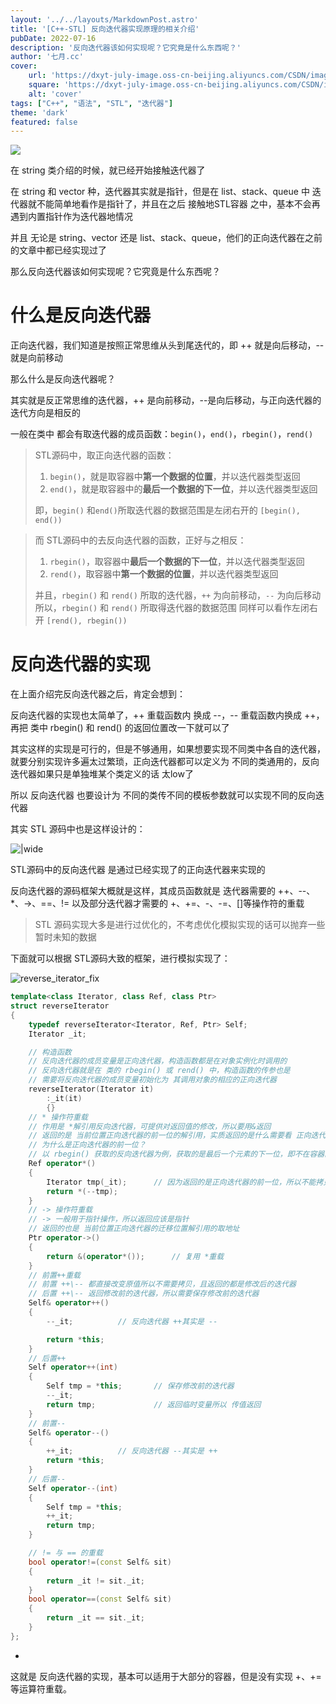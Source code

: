 ```yaml
---
layout: '../../layouts/MarkdownPost.astro'
title: '[C++-STL] 反向迭代器实现原理的相关介绍'
pubDate: 2022-07-16
description: '反向迭代器该如何实现呢？它究竟是什么东西呢？'
author: '七月.cc'
cover:
    url: 'https://dxyt-july-image.oss-cn-beijing.aliyuncs.com/CSDN/image-20230410111431215.png'
    square: 'https://dxyt-july-image.oss-cn-beijing.aliyuncs.com/CSDN/image-20230410111431215.png'
    alt: 'cover'
tags: ["C++", "语法", "STL", "迭代器"]
theme: 'dark'
featured: false
---
```


![ ](https://dxyt-july-image.oss-cn-beijing.aliyuncs.com/CSDN/image-20230410111431215.png)

在 string 类介绍的时候，就已经开始接触迭代器了

在 string 和 vector 种，迭代器其实就是指针，但是在 list、stack、queue 中 迭代器就不能简单地看作是指针了，并且在之后 接触地STL容器 之中，基本不会再遇到内置指针作为迭代器地情况

并且 无论是 string、vector 还是 list、stack、queue，他们的正向迭代器在之前的文章中都已经实现过了

那么反向迭代器该如何实现呢？它究竟是什么东西呢？

# 什么是反向迭代器

正向迭代器，我们知道是按照正常思维从头到尾迭代的，即 ++ 就是向后移动，-- 就是向前移动

那么什么是反向迭代器呢？

其实就是反正常思维的迭代器，++ 是向前移动，--是向后移动，与正向迭代器的迭代方向是相反的

一般在类中 都会有取迭代器的成员函数：`begin()`，`end()`，`rbegin()`，`rend()`

> STL源码中，取正向迭代器的函数：
>
> 1. `begin()`，就是取容器中**第一个数据的位置**，并以迭代器类型返回
> 2. `end()`，就是取容器中的**最后一个数据的下一位**，并以迭代器类型返回
>
> 即，`begin()` 和`end()`所取迭代器的数据范围是左闭右开的 `[begin(), end())`

> 而 STL源码中的去反向迭代器的函数，正好与之相反：
>
> 1. `rbegin()`，取容器中**最后一个数据的下一位**，并以迭代器类型返回
> 2. `rend()`，取容器中**第一个数据的位置**，并以迭代器类型返回
>
> 并且，`rbegin()` 和 `rend()` 所取的迭代器，`++` 为向前移动，`--` 为向后移动
> 所以，`rbegin()` 和 `rend()` 所取得迭代器的数据范围 同样可以看作左闭右开 `[rend(), rbegin())`

# 反向迭代器的实现

在上面介绍完反向迭代器之后，肯定会想到：

反向迭代器的实现也太简单了，++ 重载函数内 换成 --，-- 重载函数内换成 ++，再把 类中 rbegin() 和 rend() 的返回位置改一下就可以了

其实这样的实现是可行的，但是不够通用，如果想要实现不同类中各自的迭代器，就要分别实现许多遍太过繁琐，正向迭代器都可以定义为 不同的类通用的，反向迭代器如果只是单独堆某个类定义的话 太low了

所以 反向迭代器 也要设计为 不同的类传不同的模板参数就可以实现不同的反向迭代器

其实 STL 源码中也是这样设计的：

![|wide](https://dxyt-july-image.oss-cn-beijing.aliyuncs.com/CSDN/image-20220716005519094.png)

STL源码中的反向迭代器 是通过已经实现了的正向迭代器来实现的

反向迭代器的源码框架大概就是这样，其成员函数就是 迭代器需要的 ++、--、*、->、==、!= 以及部分迭代器才需要的 +、+=、-、-=、[]等操作符的重载

> STL 源码实现大多是进行过优化的，不考虑优化模拟实现的话可以抛弃一些暂时未知的数据

下面就可以根据 STL源码大致的框架，进行模拟实现了：

![reverse_iterator_fix](https://dxyt-july-image.oss-cn-beijing.aliyuncs.com/CSDN/reverse_iterator_fix.png)

```cpp
template<class Iterator, class Ref, class Ptr>
struct reverseIterator
{
    typedef reverseIterator<Iterator, Ref, Ptr> Self;
    Iterator _it;

    // 构造函数
    // 反向迭代器的成员变量是正向迭代器，构造函数都是在对象实例化时调用的
    // 反向迭代器就是在 类的 rbegin() 或 rend() 中，构造函数的传参也是
    // 需要将反向迭代器的成员变量初始化为 其调用对象的相应的正向迭代器
    reverseIterator(Iterator it)
        :_it(it)
        {}
    // * 操作符重载
    // 作用是 *解引用反向迭代器，可提供对返回值的修改，所以要用&返回
    // 返回的是 当前位置正向迭代器的前一位的解引用，实质返回的是什么需要看 正向迭代器的实现
    // 为什么是正向迭代器的前一位？
    // 以 rbegin() 获取的反向迭代器为例，获取的是最后一个元素的下一位，即不在容器的数据范围内，如果直接对当前位置的正向迭代器解引用，会发生错误，前一位才数据容器的数据范围
    Ref operator*()
    {
        Iterator tmp(_it); 		// 因为返回的是正向迭代器的前一位，所以不能拷贝构造，只能根据 传成员变量调用构造函数构造 Iterator
        return *(--tmp);
    }
    // -> 操作符重载
    // -> 一般用于指针操作，所以返回应该是指针
    // 返回的也是 当前位置正向迭代器的迁移位置解引用的取地址
    Ptr operator->()
    {
        return &(operator*()); 		// 复用 *重载
    }
    // 前置++重载
    // 前置 ++\-- 都直接改变原值所以不需要拷贝，且返回的都是修改后的迭代器
    // 后置 ++\-- 返回修改前的迭代器，所以需要保存修改前的迭代器
    Self& operator++()
    {
        --_it; 			// 反向迭代器 ++其实是 --

        return *this;
    }
    // 后置++
    Self operator++(int)
    {
        Self tmp = *this; 		// 保存修改前的迭代器
        --_it;
        return tmp;  			// 返回临时变量所以 传值返回
    }
    // 前置--
    Self& operator--()
    {
        ++_it; 			// 反向迭代器 --其实是 ++
        return *this;
    }
    // 后置--
    Self operator--(int)
    {
        Self tmp = *this;
        ++_it;
        return tmp;
    }

    // != 与 == 的重载
    bool operator!=(const Self& sit)
    {
        return _it != sit._it;
    }
    bool operator==(const Self& sit)
    {
        return _it == sit._it;
    }
};
```

+ 

这就是 反向迭代器的实现，基本可以适用于大部分的容器，但是没有实现 +、+=等运算符重载。
